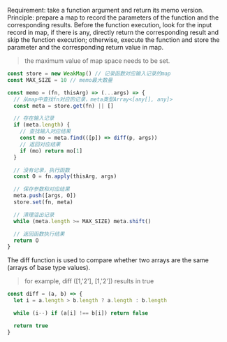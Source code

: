 Requirement: take a function argument and return its memo version.
Principle: prepare a map to record the parameters of the function and the corresponding results. Before the function execution, look for the input record in map, if there is any, directly return the corresponding result and skip the function execution; otherwise, execute the function and store the parameter and the corresponding return value in map.
> the maximum value of map space needs to be set.
```ts
const store = new WeakMap() // 记录函数对应输入记录的map
const MAX_SIZE = 10 // memo最大数量

const memo = (fn, thisArg) => (...args) => {
  // 从map中查找fn对应的记录，meta类型Array<[any[], any]>
  const meta = store.get(fn) || []

  // 存在输入记录
  if (meta.length) {
    // 查找输入对应结果
    const mo = meta.find(([p]) => diff(p, args))
    // 返回对应结果
    if (mo) return mo[1]
  }

  // 没有记录，执行函数
  const O = fn.apply(thisArg, args)

  // 保存参数和对应结果
  meta.push([args, O])
  store.set(fn, meta)

  // 清理溢出记录
  while (meta.length >= MAX_SIZE) meta.shift()

  // 返回函数执行结果
  return O
}
```
The diff function is used to compare whether two arrays are the same (arrays of base type values).
> for example, diff ([1,'2'], [1,'2']) results in true
```ts
const diff = (a, b) => {
  let i = a.length > b.length ? a.length : b.length

  while (i--) if (a[i] !== b[i]) return false

  return true
}
```